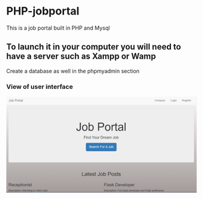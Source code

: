# PHP-jobportal
This is a job portal built in PHP and Mysql

## To launch it in your computer you will need to have a server such as Xampp or Wamp
Create a database as well in the phpmyadmin section

### View of user interface

![](images/jobportal1.PNG)
